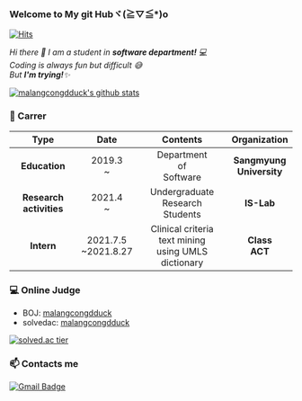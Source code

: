 ### Welcome to My git Hubヾ(≧▽≦*)o
[![Hits](https://hits.seeyoufarm.com/api/count/incr/badge.svg?url=https%3A%2F%2Fgithub.com%2Fmalangcongdduck&count_bg=%237CB3DD&title_bg=%23004C98&icon=&icon_color=%23E7E7E7&title=hits&edge_flat=false)](https://hits.seeyoufarm.com)
<p>
  <em>
    Hi there 👋
    I am a student in <b>software department!</b> 💻 <br>
    Coding is always fun but difficult 😅 <br>
    But <b>I'm trying!</b>✨
  </em>  
</p>

[![malangcongdduck's github stats](https://github-readme-stats.vercel.app/api?username=malangcongdduck)](https://github.com/malangcongdduck/github-readme-stats)

### 🐾 Carrer
|    **Type**   |   **Date**  |         **Contents**         |       **Organization**      |
|:-------------:|:-----------:|:----------------------------:|:---------------------------:|
| **Education** | 2019.3<br>~ | Department<br>of<br>Software | **Sangmyung<br>University** |
| **Research activities** | 2021.4<br>~ | Undergraduate<br>Research<br>Students | **IS-Lab** |
| **Intern** | 2021.7.5<br>~2021.8.27 | Clinical criteria text mining<br>using UMLS dictionary | **Class<br>ACT** |


### 💻 Online Judge 
* BOJ: [malangcongdduck](http://icpc.me/malangcongdduck)
* solvedac: [malangcongdduck](https://solved.ac/profile/malangcongdduck)

[![solved.ac tier](http://mazassumnida.wtf/api/generate_badge?boj=malangcongdduck)](https://solved.ac/malangcongdduck)


### 📫 Contacts me
[![Gmail Badge](https://img.shields.io/badge/Gmail-d14836?style=flat-square&logo=Gmail&logoColor=white&link=mailto:cielciel107@gmail.com)](mailto:cielciel107@gmail.com)
